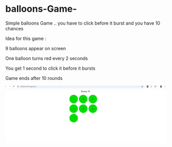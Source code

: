 # balloons-Game-
Simple balloons Game .. you have to click before it burst and you have 10 chances  

Idea for this game :

9 balloons appear on screen

One balloon turns red every 2 seconds

You get 1 second to click it before it bursts

Game ends after 10 rounds


![Game Screenshot](image.png)
